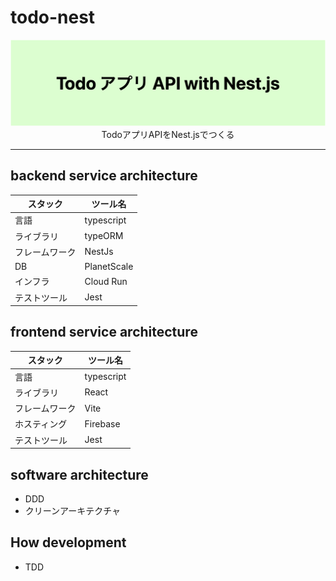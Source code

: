 # todo-nest

<img src="./doc/image.png">
<div align="center">TodoアプリAPIをNest.jsでつくる</div>

---

## backend service architecture

| スタック       | ツール名    |
| -------------- | ----------- |
| 言語           | typescript  |
| ライブラリ     | typeORM     |
| フレームワーク | NestJs      |
| DB             | PlanetScale |
| インフラ       | Cloud Run   |
| テストツール   | Jest        |

## frontend service architecture

| スタック       | ツール名   |
| -------------- | ---------- |
| 言語           | typescript |
| ライブラリ     | React      |
| フレームワーク | Vite       |
| ホスティング   | Firebase   |
| テストツール   | Jest       |

## software architecture

- DDD
- クリーンアーキテクチャ

## How development

- TDD
